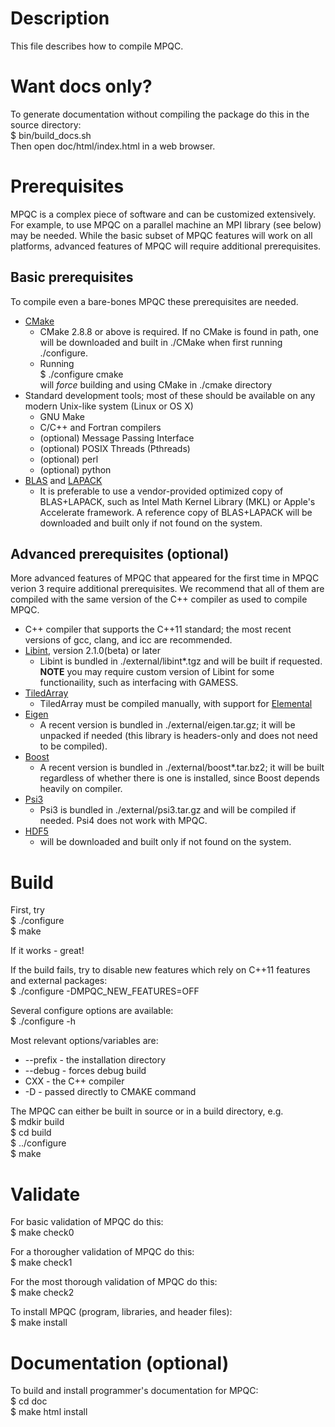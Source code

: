 # Description
This file describes how to compile MPQC.

# Want docs only?

To generate documentation without compiling the package do this in the source directory:  
$ bin/build_docs.sh  
Then open doc/html/index.html in a web browser.

# Prerequisites

MPQC is a complex piece of software and can be customized extensively. For example, to use MPQC on a parallel machine an MPI library
(see below) may be needed. While the basic subset of MPQC features will work on all platforms, advanced features of MPQC
will require additional prerequisites.

## Basic prerequisites

To compile even a bare-bones MPQC these prerequisites are needed.

* [CMake](http://www.cmake.org/)
  * CMake 2.8.8 or above is required. If no CMake is found in path, one will be downloaded and built in ./CMake when first running ./configure.
  * Running   
   $ ./configure cmake   
   will *force* building and using CMake in ./cmake directory
* Standard development tools; most of these should be available on any modern Unix-like system (Linux or OS X)
  * GNU Make
  * C/C++ and Fortran compilers
  * (optional) Message Passing Interface
  * (optional) POSIX Threads (Pthreads)
  * (optional) perl
  * (optional) python
* [BLAS](http://www.netlib.org/blas/) and [LAPACK](http://www.netlib.org/lapack/)
  * It is preferable to use a vendor-provided optimized copy of BLAS+LAPACK,
    such as Intel Math Kernel Library (MKL) or Apple's Accelerate
    framework. A reference copy of BLAS+LAPACK will be downloaded and
    built only if not found on the system.

## Advanced prerequisites (optional)

More advanced features of MPQC that appeared for the first time in MPQC verion 3 require additional prerequisites. We recommend
that all of them are compiled with the same version of the C++ compiler as used to compile MPQC.

* C++ compiler that supports the C++11 standard; the most recent versions of gcc, clang, and icc are recommended.
* [Libint](https://github.com/evaleev/libint), version 2.1.0(beta) or later
  * Libint is bundled in ./external/libint*.tgz and will be built if requested. **NOTE** you may require custom version
  of Libint for some functionaility, such as interfacing with GAMESS.
* [TiledArray](https://github.com/ValeevGroup/tiledarray)
  * TiledArray must be compiled manually, with support for [Elemental](http://libelemental.org/)
* [Eigen](http://eigen.tuxfamily.org/)
  * A recent version is bundled in ./external/eigen.tar.gz; it will be unpacked if needed (this library is headers-only
  and does not need to be compiled).
* [Boost](http://www.boost.org/)
  * A recent version is bundled in ./external/boost*.tar.bz2; it will be built regardless of whether
    there is one is installed, since Boost depends heavily on compiler.
* [Psi3](http://www.psicode.org/)
  * Psi3 is bundled in ./external/psi3.tar.gz and will be compiled if needed. Psi4 does not work with MPQC.
* [HDF5](http://www.hdfgroup.org/HDF5/)
  * will be downloaded and built only if not found on the system.

# Build

First, try  
$ ./configure  
$ make  

If it works - great!

If the build fails, try to disable new features which rely on C++11 features and external packages:  
$ ./configure  -DMPQC_NEW_FEATURES=OFF

Several configure options are available:  
$ ./configure -h

Most relevant options/variables are:
* --prefix - the installation directory
* --debug - forces debug build
* CXX - the C++ compiler
* -D - passed directly to CMAKE command

The MPQC can either be built in source or in a build directory, e.g.  
$ mdkir build  
$ cd build  
$ ../configure  
$ make  

# Validate

For basic validation of MPQC do this:  
$ make check0

For a thorougher validation of MPQC do this:  
$ make check1

For the most thorough validation of MPQC do this:  
$ make check2

To install MPQC (program, libraries, and header files):  
$ make install

# Documentation (optional)

To build and install programmer's documentation for MPQC:  
$ cd doc  
$ make html install  
